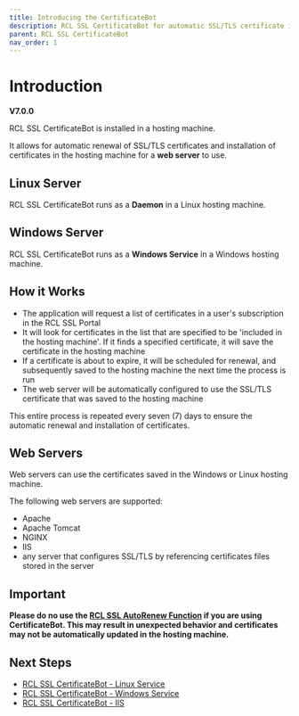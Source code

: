 ```yaml
---
title: Introducing the CertificateBot
description: RCL SSL CertificateBot for automatic SSL/TLS certificate installation and renewal in Linux and Windows servers
parent: RCL SSL CertificateBot
nav_order: 1
---
```


# Introduction
**V7.0.0**

RCL SSL CertificateBot is installed in a hosting machine. 

It allows for automatic renewal of SSL/TLS certificates and installation of certificates in the hosting machine for a **web server** to use.

## Linux Server

RCL SSL CertificateBot runs as a **Daemon** in a Linux hosting machine.

## Windows Server

RCL SSL CertificateBot runs as a **Windows Service** in a Windows hosting machine.

## How it Works

- The application will request a list of certificates in a user's subscription in the RCL SSL Portal
- It will look for certificates in the list that are specified to be 'included in the hosting machine'. If it finds a specified certificate, it will save the certificate in the hosting machine
- If a certificate is about to expire, it will be scheduled for renewal, and subsequently saved to the hosting machine the next time the process is run
- The web server will be automatically configured to use the SSL/TLS certificate that was saved to the hosting machine

This entire process is repeated every seven (7) days to ensure the automatic renewal and installation of certificates.

## Web Servers
Web servers can use the certificates saved in the Windows or Linux hosting machine.

The following web servers are supported:

- Apache
- Apache Tomcat
- NGINX
- IIS
- any server that configures SSL/TLS by referencing certificates files stored in the server

## Important
**Please do no use the [RCL SSL AutoRenew Function](../autorenew/autorenew.md) if you are using CertificateBot. This may result in unexpected behavior and certificates may not be automatically updated in the hosting machine.**

## Next Steps

- [RCL SSL CertificateBot - Linux Service](./linux-daemon)
- [RCL SSL CertificateBot - Windows Service](./windows-service)
- [RCL SSL CertificateBot - IIS](./iis.md)


